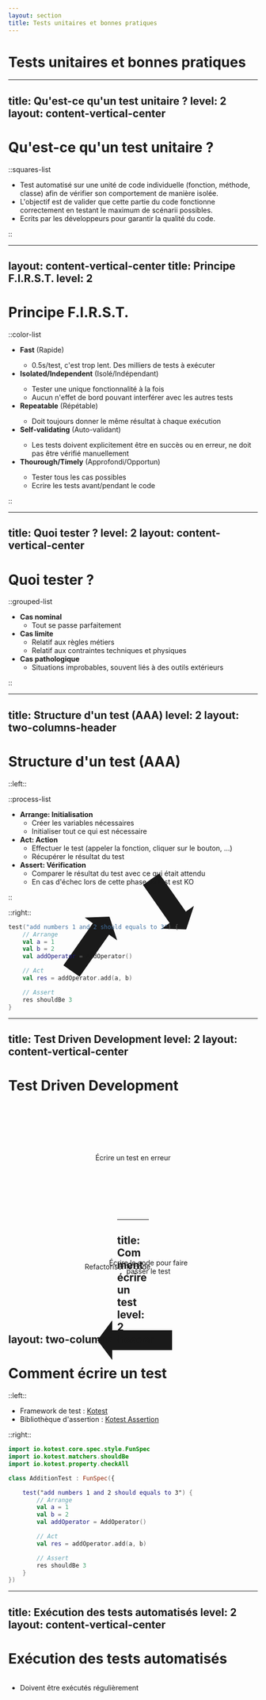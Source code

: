 ```yaml
---
layout: section
title: Tests unitaires et bonnes pratiques
---
```


# Tests unitaires et bonnes pratiques

---
title: Qu'est-ce qu'un test unitaire ?
level: 2
layout: content-vertical-center
---

# Qu'est-ce qu'un test unitaire ?

::squares-list

- Test automatisé sur une unité de code individuelle (fonction, méthode, classe) afin de vérifier son comportement de
  manière isolée.
- L'objectif est de valider que cette partie du code fonctionne correctement en testant le maximum de scénarii
  possibles.
- Ecrits par les développeurs pour garantir la qualité du code.

::

---
layout: content-vertical-center
title: Principe F.I.R.S.T.
level: 2
---

# Principe F.I.R.S.T.

::color-list

- <mdi-clock-fast /> <span>**Fast** (Rapide)</span>
    - 0.5s/test, c'est trop lent. Des milliers de tests à exécuter
- <mdi-island /> <span>**Isolated/Independent** (Isolé/Indépendant)</span>
    - Tester une unique fonctionnalité à la fois
    - Aucun n'effet de bord pouvant interférer avec les autres tests
- <mdi-repeat /> <span>**Repeatable** (Répétable)</span>
    - Doit toujours donner le même résultat à chaque exécution
- <mdi-bug-check /> <span>**Self-validating** (Auto-validant)</span>
    - Les tests doivent explicitement être en succès ou en erreur, ne doit pas être vérifié manuellement
- <mdi-alarm-check /> <span>**Thourough/Timely** (Approfondi/Opportun)</span>
    - Tester tous les cas possibles
    - Ecrire les tests avant/pendant le code

::

---
title: Quoi tester ?
level: 2
layout: content-vertical-center
---

# Quoi tester ?

::grouped-list

- **Cas nominal**
    - Tout se passe parfaitement
- **Cas limite**
    - Relatif aux règles métiers
    - Relatif aux contraintes techniques et physiques
- **Cas pathologique**
    - Situations improbables, souvent liés à des outils extérieurs

::

---
title: Structure d'un test (AAA)
level: 2
layout: two-columns-header
---

# Structure d'un test (AAA)

::left::

::process-list

- **Arrange: Initialisation**
    - Créer les variables nécessaires
    - Initialiser tout ce qui est nécessaire
- **Act: Action**
    - Effectuer le test (appeler la fonction, cliquer sur le bouton, ...)
    - Récupérer le résultat du test
- **Assert: Vérification**
    - Comparer le résultat du test avec ce qui était attendu
    - En cas d'échec lors de cette phase, le test est KO

::

::right::

```kotlin {all|2-5|7-8|10-11|all}
test("add numbers 1 and 2 should equals to 3") {
    // Arrange
    val a = 1
    val b = 2
    val addOperator = AddOperator()

    // Act
    val res = addOperator.add(a, b)

    // Assert
    res shouldBe 3
}
```

---
title: Test Driven Development
level: 2
layout: content-vertical-center
---

# Test Driven Development

<div style="position: relative;">
<div id="error" class="circle">Écrire un test en erreur</div>
<div id="ok" class="circle">Écrire le code pour faire passer le test</div>
<div id="refactor" class="circle">Refactoriser le code</div>
</div>

<div id="error-ok" class="arrow"></div>
<div id="ok-refactor" class="arrow"></div>
<div id="refactor-error" class="arrow"></div>

<style>
.circle {
  @apply text-white font-bold;
  width: 170px;
  height: 170px;
  border-radius: 50%;
  display: flex;
  flex-wrap: wrap;
  align-content: center;
  justify-content: center;
  padding: 25px;
  text-align: center; 
}

#error {
  @apply bg-red-6;
  margin: auto;
}

#ok {
  @apply bg-green-7;
  float: right;
  position: relative;
  bottom: -15%;
  right: 22%;
}

#refactor {
  @apply bg-blue-7;
  float: left;
  position: relative;
  bottom: -15%;
  left: 22%;
}

.arrow {
  --queue-thickness: 20px;
  --head-length: 30px;
  width:100px;
  height:80px;
  display: flex;

  &:before {
    content: "";
    background: currentColor;
    width:100%;
    clip-path: polygon(0 var(--queue-thickness),calc(100% - var(--head-length)) var(--queue-thickness),calc(100% - var(--head-length)) 0,100% 50%,calc(100% - var(--head-length)) 100%,calc(100% - var(--head-length)) calc(100% - var(--queue-thickness)),0 calc(100% - var(--queue-thickness)));
  }
}

#error-ok {
    position: absolute;
    top: 46%;
    left: 51%;
    transform: rotate(55deg);
    z-index: -1;
    width: 124px;

    &:before {
      @apply bg-gradient-linear bg-gradient-from-red-6 bg-gradient-to-green-7 shape-[90deg];
    }
}

#ok-refactor {
    position: absolute;
    top: 68%;
    left: 42.5%;
    transform: rotate(180deg);
    z-index: -1;
    width: 151px;

    &:before {
      @apply bg-gradient-linear bg-gradient-to-blue-7 bg-gradient-from-green-7 shape-[90deg];
    }
}

#refactor-error {
    position: absolute;
    top: 48%;
    right: 52%;
    transform: rotate(-55deg);
    z-index: -1;
    width: 134px;

    &:before {
      @apply bg-gradient-linear bg-gradient-to-red-6 bg-gradient-from-blue-7 shape-[90deg];
    }
}
</style>

---
title: Comment écrire un test
level: 2
layout: two-columns-header
---

# Comment écrire un test

::left::

- Framework de test : [Kotest](https://kotest.io/docs/framework/framework.html)
- Bibliothèque d'assertion : [Kotest Assertion](https://kotest.io/docs/assertions/assertions.html)

::right::

```kotlin {all|5-5|7-7|8-17|all}
import io.kotest.core.spec.style.FunSpec
import io.kotest.matchers.shouldBe
import io.kotest.property.checkAll

class AdditionTest : FunSpec({

    test("add numbers 1 and 2 should equals to 3") {
        // Arrange
        val a = 1
        val b = 2
        val addOperator = AddOperator()

        // Act
        val res = addOperator.add(a, b)

        // Assert
        res shouldBe 3
    }
})
```

---
title: Exécution des tests automatisés
level: 2
layout: content-vertical-center
---

# Exécution des tests automatisés

- Doivent être exécutés régulièrement
- Il n'existe pas "d'erreur normale"

- L'IDE permet d'éxécuter les tests
- Exécution en ligne de commande en utilisant Gradle `./gradlew test`

![Gradle](/ut/gradle.png){style="height: 30%;position: absolute;right: 10%;bottom:10%"}


---
title: Rapport d'exécution
level: 2
layout: content-vertical-center
---

# Rapport d'exécution

![Gradle Report](/ut/frameworkReport.png){style="height: 50%;position: relative;left: 0;top:5%"}

![IntelliJ Report](/ut/intelliJReport.png){style="height: 35%;position: absolute;right: 8%;bottom:8%"}


---
title: Installation de l'environnement
level: 2
layout: content-vertical-center
---

# Installation de l'environnement

::div

- Installer le Java Development Kit (JDK) 21+ : [SDKMan](https://sdkman.io/install/)
  ou [OpenJDK](https://jdk.java.net/)

![Java](/ut/java.png){style="height: 130px;margin: 0 auto;"}
::

::div

- Installer IntelliJ IDEA : [JetBrains](https://www.jetbrains.com/fr-fr/idea/download/)

![IntelliJ](/ut/intelliJ.png){style="height: 130px;margin: 0 auto;"}
::div


---
title: Création du projet Spring Boot
level: 2
layout: content-vertical-center
---

# Création du projet Spring Boot

- Créer un projet Spring Boot sur [Spring Initializr](https://start.spring.io/)

![Spring Boot](/ut/springBoot.png){style="height: 250px;position: absolute;top: 14%;right: 6%;"}

- Dans `build.gradle.kts`, ajouter les dépendances Kotest

```kotlin {5-6}
dependencies {
    implementation("org.springframework.boot:spring-boot-starter")
    implementation("org.jetbrains.kotlin:kotlin-reflect")
    testImplementation("org.springframework.boot:spring-boot-starter-test")
    testImplementation("io.kotest:kotest-runner-junit5:5.9.1")
    testImplementation("io.kotest:kotest-assertions-core:5.9.1")
}
```

---
title: Structure du projet
level: 2
layout: content-vertical-center
---

# Structure du projet

::tree-file

- <mdi-folder-open /> src
    - <mdi-folder-open /> main
        - <mdi-folder-open /> kotlin
            - <mdi-folder-open /> your
              - <mdi-folder-open /> package
                - <mdi-language-kotlin /> MyFile.kt
        - <mdi-folder-open /> resources
           - <simple-icons-yaml/> application.yml
    - <mdi-folder-open /> test
        - <mdi-folder-open /> kotlin
            - <mdi-folder-open /> your
              - <mdi-folder-open /> package
                - <mdi-language-kotlin /> MyFileTest.kt
- <mdi-git /> .gitignore
- <simple-icons-gradle /> build.gradle.kts

::

---
title: Quelques base de kotlin (1/3)
level: 2
layout: content-vertical-center
---

# Quelques bases de Kotlin (1/3)

- Plus d'info sur la [documentation officielle](https://kotlinlang.org/docs/home.html)
- Définir une fonction

```kotlin
fun sum(a: Int, b: Int): Int {
    return a + b
}

// Ou
fun sum(a: Int, b: Int) = a + b
```

- Définir une variable

```kotlin
val x: Int = 1 // Variable immutable
val xNullable: Int? = null // Variable nullable
var y: String = "Hello" // Variable mutable
y += " World" // Valeur "Hello World"
```

---
title: Quelques base de kotlin (2/3)
level: 2
layout: content-vertical-center
---

# Quelques bases de Kotlin (2/3)

- Définir une classe & interface

```kotlin
interface Shape {
    fun area(): Double
}
class Circle(private val radius: Double) : Shape {
    override fun area() = Math.PI * radius * radius
}
data class Rectangle(val length: Double, val height: Double) : Shape {
    override fun area() = length * height
}
```

- Package & import

```kotlin
package your.package
// correspond au chemin src/main/kotlin/your/package

import kotlin.math.PI
```

---
title: Quelques base de kotlin (3/3)
level: 2
layout: content-vertical-center
---

# Quelques bases de Kotlin (3/3)

- Test et boucle

```kotlin
if (a > b) {
    println("$a is greater than $b")
} else {
    println("$a is smaller than $b")
}

when (a > b) {
    true -> println("$a is greater than $b")
    false -> println("$a is smaller than $b")
```

```kotlin
for (x in 1..5) {
    println(x)
}

var index = 0
while (index < 10) {
    println(index)
    index++
}
```

---
title: TP algorithme de César
level: 2
layout: content-vertical-center
---

# TP : algorithme de César

- En TDD, implémenter l'algorithme du chiffrement de César :
    - Entrée : un caractère `char` et un entier `key`
    - Sortie : un caractère "décalé" de la valeur de l'entier
    - Exemple : `cypher('A', 2) = 'C'`
- Quelques règles :
    - Seules les lettres majuscules sont autorisées
    - Lorsqu'on dépasse `'Z'`, on revient à `'A'`
    - Si `key > 26`, on recommence le cycle
    - Si `key < 0`, c'est une erreur

![César](/ut/cesar.png){style="height: 30%;position: absolute;right: 6%;bottom:10%"}

<style>
  h1 + ul {
    height: 100%;
    display: flex;
    flex-direction: column;
    justify-content: space-between;
  }

  p {
    flex: 0 0 !important;
  }
</style>


---
title: TP étapes
level: 2
layout: content-vertical-center
---

# TP : étapes

::brick-list

- Écrire un test qui appelle une méthode cipher pour 'A' et 2
- Écrire le code **MINIMUM** pour que le test passe
- Ajouter un second test pour 'A' et 5
- Modifier le code pour que les 2 tests fonctionnent en implémentant le minimum
- Améliorer le code
- Ajouter un test pour une des règles, modifier le code pour que tous les tests passent, améliorer le code et
  recommencer

::


---
title: Property-based test définitions
level: 2
layout: content-vertical-center
---

# Property-based test : définitions

- Un test classique teste des exemples
- Teste des propriétés toujours valables, aussi appelées invariants
    - Propriété définies sur un ensemble de données possibles (entier positif, liste de 3 éléments, ...)
    - À chaque exécution du test, de nouvelles valeurs seront testées
- Ne remplace pas les tests basés sur les exemples, mais les complète

---
title: Property-based test exemple de propriétés
level: 2
layout: content-vertical-center
---

# Property-based test : exemple de propriétés

- Cas de l'addition d'entiers :
    - Identité : `x + 0 = x` (0 neutre de l'addition)
    - Associativité : `(x + y) + z = x + (y + z)`
    - Commutativité : `x + y = y + x`

---
title: Property-based test mise en place
level: 2
layout: content-vertical-center
---

# Property-based test : mise en place

- Bibliothèque [Kotest Property-based Testing](https://kotest.io/docs/proptest/property-based-testing.html)

::div{style="display:flex;justify-content:space-between;align-items:center;"}

```kotlin {all|1|2|3-10|all}
test("identity of addition") {
    checkAll<Int> { a ->
        // Arrange
        val op = AddOperator()

        // Act
        val res = op.add(a, 0)

        // Assert
        res shouldBe a
    }
}
```

```kotlin {all|1|2|3-11|all}
test("associativity of addition") {
    checkAll<Int, Int> { a, b ->
        // Arrange
        val op = AddOperator()

        // Act
        val res1 = op.add(a, b)
        val res2 = op.add(b, a)

        // Assert
        res1 shouldBe res2
    }
}
```

```kotlin {all|1|2|3-11|all}
test("commutativity of addition") {
    checkAll<Int, Int, Int> { a, b, c ->
        // Arrange
        val op = AddOperator()

        // Act
        val res1 = op.add(a, op.add(b, c))
        val res2 = op.add(op.add(a, b), c)

        // Assert
        res1 shouldBe res2
    }
}
```

::

<style>
ul {
  flex: 0;
}
</style>

---
title: TP Property-based tests
level: 2
layout: content-vertical-center
---

# TP : Property-based tests

- Ajouter la dépendance

```kotlin {3}
dependencies {
    // ...
    testImplementation("io.kotest:kotest-property:5.9.1")
    // ...
}
```

- Trouver des invariants pour l'algorithme de César et implémenter des property-based tests correspondants